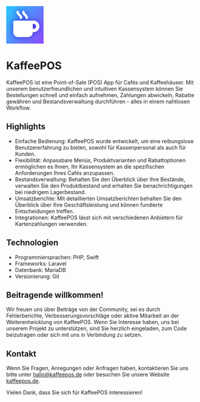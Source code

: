 <img src="https://raw.githubusercontent.com/KaffeePOS/.github/main/KaffeePOS_App_Icon.png" width="100px" height="100px" />

# KaffeePOS

KaffeePOS ist eine Point-of-Sale (POS) App für Cafés und Kaffeehäuser. Mit unserem benutzerfreundlichen und intuitiven Kassensystem können Sie Bestellungen schnell und einfach aufnehmen, Zahlungen abwickeln, Rabatte gewähren und Bestandsverwaltung durchführen - alles in einem nahtlosen Workflow.

## Highlights

- Einfache Bedienung: KaffeePOS wurde entwickelt, um eine reibungslose Benutzererfahrung zu bieten, sowohl für Kassenpersonal als auch für Kunden.
- Flexibilität: Anpassbare Menüs, Produktvarianten und Rabattoptionen ermöglichen es Ihnen, Ihr Kassensystem an die spezifischen Anforderungen Ihres Cafés anzupassen.
- Bestandsverwaltung: Behalten Sie den Überblick über Ihre Bestände, verwalten Sie den Produktbestand und erhalten Sie benachrichtigungen bei niedrigem Lagerbestand.
- Umsatzberichte: Mit detaillierten Umsatzberichten behalten Sie den Überblick über Ihre Geschäftsleistung und können fundierte Entscheidungen treffen.
- Integrationen: KaffeePOS lässt sich mit verschiedenen Anbietern für Kartenzahlungen verwenden.

## Technologien

- Programmiersprachen: PHP, Swift
- Frameworks: Laravel
- Datenbank: MariaDB
- Versionierung: Git

## Beitragende willkommen!

Wir freuen uns über Beiträge von der Community, sei es durch Fehlerberichte, Verbesserungsvorschläge oder aktive Mitarbeit an der Weiterentwicklung von KaffeePOS. Wenn Sie Interesse haben, uns bei unserem Projekt zu unterstützen, sind Sie herzlich eingeladen, zum Code beizutragen oder sich mit uns in Verbindung zu setzen.

## Kontakt

Wenn Sie Fragen, Anregungen oder Anfragen haben, kontaktieren Sie uns bitte unter [hallo@kaffeepos.de](mailto:hallo@kaffeepos.de) oder besuchen Sie unsere Website [kaffeepos.de](https://kaffeepos.de).

Vielen Dank, dass Sie sich für KaffeePOS interessieren!
